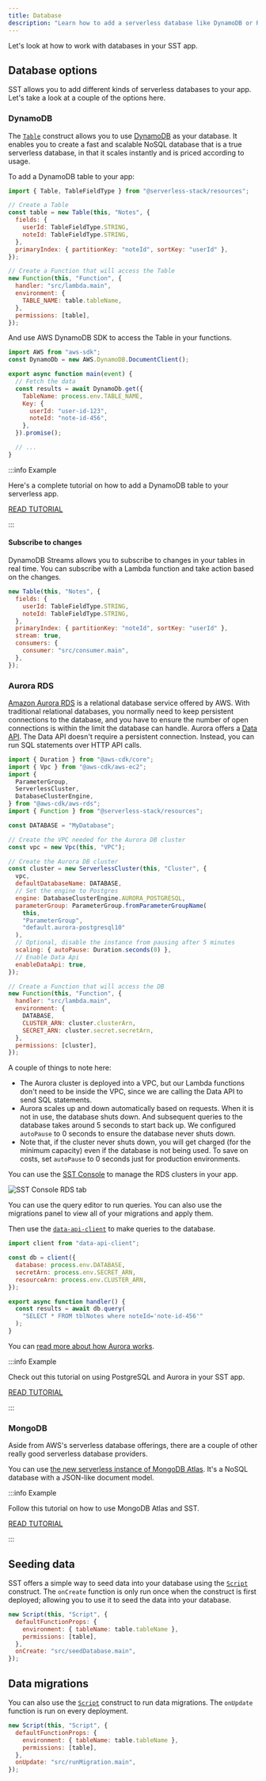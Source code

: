```yaml
---
title: Database
description: "Learn how to add a serverless database like DynamoDB or RDS to your Serverless Stack (SST) app."
---
```


Let's look at how to work with databases in your SST app.

## Database options

SST allows you to add different kinds of serverless databases to your app. Let's take a look at a couple of the options here.

### DynamoDB

The [`Table`](constructs/Table.md) construct allows you to use [DynamoDB](https://docs.aws.amazon.com/amazondynamodb/latest/developerguide/Introduction.html) as your database. It enables you to create a fast and scalable NoSQL database that is a true serverless database, in that it scales instantly and is priced according to usage.

To add a DynamoDB table to your app:

```js
import { Table, TableFieldType } from "@serverless-stack/resources";

// Create a Table
const table = new Table(this, "Notes", {
  fields: {
    userId: TableFieldType.STRING,
    noteId: TableFieldType.STRING,
  },
  primaryIndex: { partitionKey: "noteId", sortKey: "userId" },
});

// Create a Function that will access the Table
new Function(this, "Function", {
  handler: "src/lambda.main",
  environment: {
    TABLE_NAME: table.tableName,
  },
  permissions: [table],
});
```

And use AWS DynamoDB SDK to access the Table in your functions.

```js title="src/lambda.js"
import AWS from "aws-sdk";
const DynamoDb = new AWS.DynamoDB.DocumentClient();

export async function main(event) {
  // Fetch the data
  const results = await DynamoDb.get({
    TableName: process.env.TABLE_NAME,
    Key: {
      userId: "user-id-123",
      noteId: "note-id-456",
    },
  }).promise();

  // ...
}
```

:::info Example

Here's a complete tutorial on how to add a DynamoDB table to your serverless app.

[READ TUTORIAL](https://serverless-stack.com/examples/how-to-use-dynamodb-in-your-serverless-app.html)

:::

#### Subscribe to changes

DynamoDB Streams allows you to subscribe to changes in your tables in real time. You can subscribe with a Lambda function and take action based on the changes.

```js {8-10}
new Table(this, "Notes", {
  fields: {
    userId: TableFieldType.STRING,
    noteId: TableFieldType.STRING,
  },
  primaryIndex: { partitionKey: "noteId", sortKey: "userId" },
  stream: true,
  consumers: {
    consumer: "src/consumer.main",
  },
});
```

### Aurora RDS

[Amazon Aurora RDS](https://docs.aws.amazon.com/AmazonRDS/latest/AuroraUserGuide/CHAP_AuroraOverview.html) is a relational database service offered by AWS. With traditional relational databases, you normally need to keep persistent connections to the database, and you have to ensure the number of open connections is within the limit the database can handle. Aurora offers a [Data API](https://docs.aws.amazon.com/AmazonRDS/latest/AuroraUserGuide/data-api.html). The Data API doesn't require a persistent connection. Instead, you can run SQL statements over HTTP API calls.

```js
import { Duration } from "@aws-cdk/core";
import { Vpc } from "@aws-cdk/aws-ec2";
import {
  ParameterGroup, 
  ServerlessCluster,
  DatabaseClusterEngine,
} from "@aws-cdk/aws-rds";
import { Function } from "@serverless-stack/resources";

const DATABASE = "MyDatabase";

// Create the VPC needed for the Aurora DB cluster
const vpc = new Vpc(this, "VPC");

// Create the Aurora DB cluster
const cluster = new ServerlessCluster(this, "Cluster", {
  vpc,
  defaultDatabaseName: DATABASE,
  // Set the engine to Postgres
  engine: DatabaseClusterEngine.AURORA_POSTGRESQL,
  parameterGroup: ParameterGroup.fromParameterGroupName(
    this,
    "ParameterGroup",
    "default.aurora-postgresql10"
  ),
  // Optional, disable the instance from pausing after 5 minutes
  scaling: { autoPause: Duration.seconds(0) },
  // Enable Data Api
  enableDataApi: true,
});

// Create a Function that will access the DB
new Function(this, "Function", {
  handler: "src/lambda.main",
  environment: {
    DATABASE,
    CLUSTER_ARN: cluster.clusterArn,
    SECRET_ARN: cluster.secret.secretArn,
  },
  permissions: [cluster],
});
```

A couple of things to note here:

- The Aurora cluster is deployed into a VPC, but our Lambda functions don't need to be inside the VPC, since we are calling the Data API to send SQL statements.
- Aurora scales up and down automatically based on requests. When it is not in use, the database shuts down. And subsequent queries to the database takes around 5 seconds to start back up. We configured `autoPause` to 0 seconds to ensure the database never shuts down.
- Note that, if the cluster never shuts down, you will get charged (for the minimum capacity) even if the database is not being used. To save on costs, set `autoPause` to 0 seconds just for production environments.

You can use the [SST Console](console.md) to manage the RDS clusters in your app.

![SST Console RDS tab](/img/console/sst-console-rds-tab.png)

You can use the query editor to run queries. You can also use the migrations panel to view all of your migrations and apply them.

Then use the [`data-api-client`](https://www.npmjs.com/package/data-api-client) to make queries to the database.

```js title="src/lambda.js"
import client from "data-api-client";

const db = client({
  database: process.env.DATABASE,
  secretArn: process.env.SECRET_ARN,
  resourceArn: process.env.CLUSTER_ARN,
});

export async function handler() {
  const results = await db.query(
    "SELECT * FROM tblNotes where noteId='note-id-456'"
  );
}
```

You can [read more about how Aurora works](https://docs.aws.amazon.com/AmazonRDS/latest/AuroraUserGuide/aurora-serverless.html).

:::info Example

Check out this tutorial on using PostgreSQL and Aurora in your SST app.

[READ TUTORIAL](https://serverless-stack.com/examples/how-to-use-postgresql-in-your-serverless-app.html)

:::

### MongoDB

Aside from AWS's serverless database offerings, there are a couple of other really good serverless database providers.

You can use [the new serverless instance of MongoDB Atlas](https://www.mongodb.com/atlas/database?utm_campaign=serverless_stack&utm_source=serverlessstack&utm_medium=website&utm_term=partner). It's a NoSQL database with a JSON-like document model.

:::info Example

Follow this tutorial on how to use MongoDB Atlas and SST.

[READ TUTORIAL](https://serverless-stack.com/examples/how-to-use-mongodb-in-your-serverless-app.html)

:::

<!---

#### PlanetScale

[PlanetScale](https://planetscale.com) is a MySQL-compatible serverless database.

:::info Example (TODO)

Check out this tutorial on how to use PlanetScale as the database in your SST app.

[READ TUTORIAL](https://serverless-stack.com/examples/how-to-use-planetscale-in-your-serverless-app.html)

:::
-->

## Seeding data

SST offers a simple way to seed data into your database using the [`Script`](constructs/Script.md) construct. The `onCreate` function is only run once when the construct is first deployed; allowing you to use it to seed the data into your database.

```js
new Script(this, "Script", {
  defaultFunctionProps: {
    environment: { tableName: table.tableName },
    permissions: [table],
  },
  onCreate: "src/seedDatabase.main",
});
```

## Data migrations

You can also use the [`Script`](constructs/Script.md) construct to run data migrations. The `onUpdate` function is run on every deployment.

```js
new Script(this, "Script", {
  defaultFunctionProps: {
    environment: { tableName: table.tableName },
    permissions: [table],
  },
  onUpdate: "src/runMigration.main",
});
```
